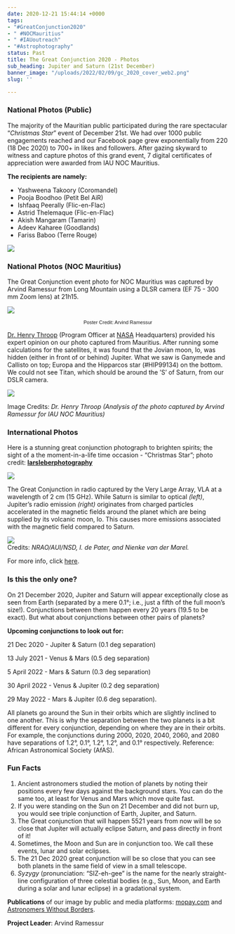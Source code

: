```yaml
---
date: 2020-12-21 15:44:14 +0000
tags:
- "#GreatConjunction2020"
- " #NOCMauritius"
- " #IAUoutreach"
- "#Astrophotography"
status: Past
title: The Great Conjunction 2020 - Photos
sub_heading: Jupiter and Saturn (21st December)
banner_image: "/uploads/2022/02/09/gc_2020_cover_web2.png"
slug: ''

---
```

### **National Photos (Public)**

The majority of the Mauritian public participated during the rare spectacular “_Christmas Star_” event of December 21st. We had over 1000 public engagements reached and our Facebook page grew exponentially from 220 (18 Dec 2020) to 700+ in likes and followers. After gazing skyward to witness and capture photos of this grand event, 7 digital certificates of appreciation were awarded from IAU NOC Mauritius.

**The recipients are namely:**

* Yashweena Takoory (Coromandel)
* Pooja Boodhoo (Petit Bel AiR)
* Ishfaaq Peerally (Flic-en-Flac)
* Astrid Thelemaque (Flic-en-Flac)
* Akish Mangaram (Tamarin)
* Adeev Kaharee (Goodlands)
* Fariss Baboo (Terre Rouge)

![](/uploads/2022/02/09/dec-21-2020_gc_final_poster_700px.png)

### **National Photos (NOC Mauritius)**

The Great Conjunction event photo for NOC Mauritius was captured by Arvind Ramessur from Long Mountain using a DLSR camera (EF 75 - 300 mm Zoom lens) at 21h15.

![](/uploads/2022/02/09/21-dec-2020_gc_during_poster_700px.png)

<p style=" font-size: 80%;font-family: Verdana, Arial,sans-serif; text-align: center; ">Poster Credit: Arvind Ramessur</p>

[Dr. Henry Throop](https://science.nasa.gov/researchers/sara/program-officers-list/henry-throop "Henry") (Program Officer at [NASA](https://www.nasa.gov/ "NASA") Headquarters) provided his expert opinion on our photo captured from Mauritius. After running some calculations for the satellites, it was found that the Jovian moon, Io, was hidden (either in front of or behind) Jupiter. What we saw is Ganymede and Callisto on top; Europa and the Hipparcos star (#HIP99134) on the bottom. We could not see Titan, which should be around the ’S’ of Saturn, from our DSLR camera.

![](/uploads/2022/02/09/gc2020_henry_700px.png)

Image Credits: _Dr. Henry Throop (Analysis of the photo captured by Arvind Ramessur for IAU NOC Mauritius)_

### **International Photos**

Here is a stunning great conjunction photograph to brighten spirits; the sight of a the moment-in-a-life time occasion - “Christmas Star”; photo credit: [**larsleberphotography**](https://www.instagram.com/larsleberphotography/)

![](/uploads/2022/02/09/christmas_star1_500px.png)

The Great Conjunction in radio captured by the Very Large Array, VLA at a wavelength of 2 cm (15 GHz). While Saturn is similar to optical _(left)_, Jupiter’s radio emission _(right)_ originates from charged particles accelerated in the magnetic fields around the planet which are being supplied by its volcanic moon, Io. This causes more emissions associated with the magnetic field compared to Saturn.

![](/uploads/2022/02/09/vla_700px.png)  
Credits: _NRAO/AUI/NSD, I. de Pater, and Nienke van der Marel._

For more info, click [here](https://public.nrao.edu/ask/radio-emission-properties-of-jupiter-and-saturn/?fbclid=IwAR0oKSSiufQmhxpwCLNNdWPlUthqfnkfYhhJTHOzeLDDNCYqpC-pvqIiIuc "radio").

### **Is this the only one?**

On 21 December 2020, Jupiter and Saturn will appear exceptionally close as seen from Earth (separated by a mere 0.1°; i.e., just a fifth of the full moon’s size!). Conjunctions between them happen every 20 years (19.5 to be exact). But what about conjunctions between other pairs of planets?

**Upcoming conjunctions to look out for:**

21 Dec 2020 - Jupiter & Saturn (0.1 deg separation)

13 July 2021 - Venus & Mars (0.5 deg separation)

5 April 2022 - Mars & Saturn (0.3 deg separation)

30 April 2022 - Venus & Jupiter (0.2 deg separation)

29 May 2022 - Mars & Jupiter (0.6 deg separation).

All planets go around the Sun in their orbits which are slightly inclined to one another. This is why the separation between the two planets is a bit different for every conjunction, depending on where they are in their orbits. For example, the conjunctions during 2000, 2020, 2040, 2060, and 2080 have separations of 1.2°, 0.1°, 1.2°, 1.2°, and 0.1° respectively. Reference: African Astronomical Society (AfAS).

### **Fun Facts**

1. Ancient astronomers studied the motion of planets by noting their positions every few days against the background stars. You can do the same too, at least for Venus and Mars which move quite fast.
2. If you were standing on the Sun on 21 December and did not burn up, you would see triple conjunction of Earth, Jupiter, and Saturn.
3. The Great conjunction that will happen 5521 years from now will be so close that Jupiter will actually eclipse Saturn, and pass directly in front of it!
4. Sometimes, the Moon and Sun are in conjunction too. We call these events, lunar and solar eclipses.
5. The 21 Dec 2020 great conjunction will be so close that you can see both planets in the same field of view in a small telescope.
6. _Syzygy_ (pronunciation: “SIZ-eh-gee” is the name for the nearly straight-line configuration of three celestial bodies (e.g., Sun, Moon, and Earth during a solar and lunar eclipse) in a gradational system.

**Publications** of our image by public and media platforms: [mopay.com](http://mopay.com) and [Astronomers Without Borders](https://www.astronomerswithoutborders.org/home "Astronomers Without Borders").

**Project Leader**: Arvind Ramessur